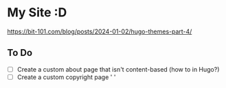 # My Site :D

https://bit-101.com/blog/posts/2024-01-02/hugo-themes-part-4/

## To Do
- [ ] Create a custom about page that isn't content-based (how to in Hugo?)
- [ ] Create a custom copyright page ' '
